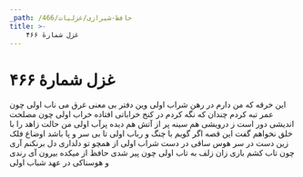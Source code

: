 ```yaml
---
_path: /حافظ-شیرازی/غزلیات/466
title: >-
    غزل شمارهٔ ۴۶۶
---
```

# غزل شمارهٔ ۴۶۶

این خرقه که من دارم در رهن شراب اولی
وین دفتر بی معنی غرق می ناب اولی
چون عمر تبه کردم چندان که نگه کردم
در کنج خراباتی افتاده خراب اولی
چون مصلحت اندیشی دور است ز درویشی
هم سینه پر از آتش هم دیده پرآب اولی
من حالت زاهد را با خلق نخواهم گفت
این قصه اگر گویم با چنگ و رباب اولی
تا بی سر و پا باشد اوضاع فلک زین دست
در سر هوس ساقی در دست شراب اولی
از همچو تو دلداری دل برنکنم آری
چون تاب کشم باری زان زلف به تاب اولی
چون پیر شدی حافظ از میکده بیرون آی
رندی و هوسناکی در عهد شباب اولی
